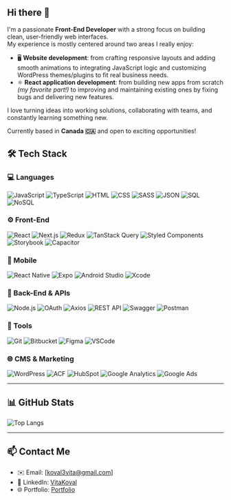 ## Hi there 👋

I'm a passionate **Front-End Developer** with a strong focus on building clean, user-friendly web interfaces.  
My experience is mostly centered around two areas I really enjoy:

- 🖥️ **Website development**: from crafting responsive layouts and adding smooth animations to integrating JavaScript logic and customizing WordPress themes/plugins to fit real business needs.
- ⚛️ **React application development**: from building new apps from scratch *(my favorite part!)* to improving and maintaining existing ones by fixing bugs and delivering new features.

I love turning ideas into working solutions, collaborating with teams, and constantly learning something new.  

Currently based in **Canada 🇨🇦** and open to exciting opportunities!

## 🛠 Tech Stack

### 💻 Languages
![JavaScript](https://img.shields.io/badge/-JavaScript-F7DF1E?style=flat&logo=javascript&logoColor=000)
![TypeScript](https://img.shields.io/badge/-TypeScript-3178C6?style=flat&logo=typescript&logoColor=fff)
![HTML](https://img.shields.io/badge/-HTML5-E34F26?style=flat&logo=html5&logoColor=fff)
![CSS](https://img.shields.io/badge/-CSS3-1572B6?style=flat&logo=css3&logoColor=fff)
![SASS](https://img.shields.io/badge/-SASS-CC6699?style=flat&logo=sass&logoColor=fff)
![JSON](https://img.shields.io/badge/-JSON-000000?style=flat&logo=json&logoColor=fff)
![SQL](https://img.shields.io/badge/-SQL-4479A1?style=flat&logo=mysql&logoColor=fff)
![NoSQL](https://img.shields.io/badge/-NoSQL-4DB33D?style=flat&logo=mongodb&logoColor=fff)

### ⚙️ Front-End
![React](https://img.shields.io/badge/-React-61DAFB?style=flat&logo=react&logoColor=000)
![Next.js](https://img.shields.io/badge/-Next.js-000000?style=flat&logo=nextdotjs&logoColor=fff)
![Redux](https://img.shields.io/badge/-Redux-764ABC?style=flat&logo=redux&logoColor=fff)
![TanStack Query](https://img.shields.io/badge/-TanStack%20Query-FF4154?style=flat&logo=reactquery&logoColor=fff)
![Styled Components](https://img.shields.io/badge/-Styled--Components-DB7093?style=flat&logo=styled-components&logoColor=fff)
![Storybook](https://img.shields.io/badge/-Storybook-FF4785?style=flat&logo=storybook&logoColor=fff)
![Capacitor](https://img.shields.io/badge/-PWA%20(Capacitor)-119EFF?style=flat&logo=capacitor&logoColor=fff)

### 📱 Mobile
![React Native](https://img.shields.io/badge/-React%20Native-61DAFB?style=flat&logo=react&logoColor=000)
![Expo](https://img.shields.io/badge/-Expo-000020?style=flat&logo=expo&logoColor=fff)
![Android Studio](https://img.shields.io/badge/-Android%20Studio-3DDC84?style=flat&logo=android-studio&logoColor=fff)
![Xcode](https://img.shields.io/badge/-Xcode-1575F9?style=flat&logo=xcode&logoColor=fff)

### 🧪 Back-End & APIs
![Node.js](https://img.shields.io/badge/-Node.js-339933?style=flat&logo=nodedotjs&logoColor=fff)
![OAuth](https://img.shields.io/badge/-OAuth-3C8CBE?style=flat&logo=oauth&logoColor=fff)
![Axios](https://img.shields.io/badge/-Axios-5A29E4?style=flat&logo=axios&logoColor=fff)
![REST API](https://img.shields.io/badge/-REST%20API-000000?style=flat&logo=apachespark&logoColor=fff)
![Swagger](https://img.shields.io/badge/-Swagger-85EA2D?style=flat&logo=swagger&logoColor=000)
![Postman](https://img.shields.io/badge/-Postman-FF6C37?style=flat&logo=postman&logoColor=fff)

### 🧰 Tools
![Git](https://img.shields.io/badge/-Git-F05032?style=flat&logo=git&logoColor=fff)
![Bitbucket](https://img.shields.io/badge/-Bitbucket-0052CC?style=flat&logo=bitbucket&logoColor=fff)
![Figma](https://img.shields.io/badge/-Figma-F24E1E?style=flat&logo=figma&logoColor=fff)
![VSCode](https://img.shields.io/badge/-VS%20Code-007ACC?style=flat&logo=visualstudiocode&logoColor=fff)

### 🌐 CMS & Marketing
![WordPress](https://img.shields.io/badge/-WordPress-21759B?style=flat&logo=wordpress&logoColor=fff)
![ACF](https://img.shields.io/badge/-ACF-00C7B7?style=flat&logo=wordpress&logoColor=fff)
![HubSpot](https://img.shields.io/badge/-HubSpot-FF7A59?style=flat&logo=hubspot&logoColor=fff)
![Google Analytics](https://img.shields.io/badge/-Google%20Analytics-E37400?style=flat&logo=googleanalytics&logoColor=fff)
![Google Ads](https://img.shields.io/badge/-Google%20Ads-4285F4?style=flat&logo=googleads&logoColor=fff)

---

## 📊 GitHub Stats
![Top Langs](https://github-readme-stats.vercel.app/api/top-langs/?username=VitaKoval&layout=compact&theme=radical)

---

## 📫 Contact Me

- ✉️ Email: [koval3vita@gmail.com]
- 💼 LinkedIn: [VitaKoval](https://www.linkedin.com/in/vita-koval-dev)
- 🌐 Portfolio: [Portfolio](vitakoval.github.io/my-portfolio/)


